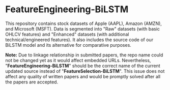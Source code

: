 # FeatureEngineering-BiLSTM
This repository contains stock datasets of Apple (AAPL), Amazon (AMZN), and Microsoft (MSFT). Data is segmented into "Raw" datasets (with basic OHLCV features) and "Enhanced" datasets (with additional technical/engineered features). It also includes the source code of our BiLSTM model and its alternative for comparative purposes.

**Note:** Due to linkage relationship in submitted papers, the repo name could not be changed yet as it would affect embedded URLs. Nevertheless, "**FeatureEngineering-BiLSTM**" should be the correct name of the current updated source instead of "**FeatureSelection-BiLSTM**". This issue does not affect any quality of written papers and would be promptly solved after all the papers are accepted.  
